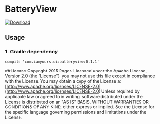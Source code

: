 # BatteryView
[ ![Download](https://api.bintray.com/packages/iamyours/maven/BatteryView/images/download.svg) ](https://bintray.com/iamyours/maven/BatteryView/_latestVersion)
## Usage
### 1. Gradle dependency
```
compile 'com.iamyours.ui:batteryview:0.1.1'
```
##License
Copyright 2015 Roger.
Licensed under the Apache License, Version 2.0 (the "License"); 
you may not use this file except in compliance with the License.
You may obtain a copy of the License at
[http://www.apache.org/licenses/LICENSE-2.0](http://www.apache.org/licenses/LICENSE-2.0)
Unless required by applicable law or agreed to in writing, 
software distributed under the License is distributed on an "AS IS" BASIS, 
WITHOUT WARRANTIES OR CONDITIONS OF ANY KIND, either express or implied.
See the License for the specific language governing permissions and limitations under the License.
